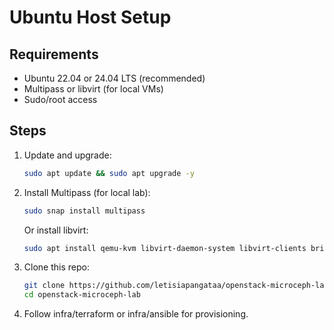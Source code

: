 # Ubuntu Host Setup

## Requirements
- Ubuntu 22.04 or 24.04 LTS (recommended)
- Multipass or libvirt (for local VMs)
- Sudo/root access

## Steps
1. Update and upgrade:
   ```bash
   sudo apt update && sudo apt upgrade -y
   ```
2. Install Multipass (for local lab):
   ```bash
   sudo snap install multipass
   ```
   Or install libvirt:
   ```bash
   sudo apt install qemu-kvm libvirt-daemon-system libvirt-clients bridge-utils virtinst -y
   ```
3. Clone this repo:
   ```bash
   git clone https://github.com/letisiapangataa/openstack-microceph-lab.git
   cd openstack-microceph-lab
   ```
4. Follow infra/terraform or infra/ansible for provisioning.
